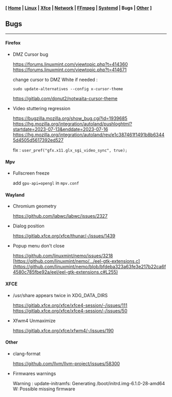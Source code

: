 <link href="../style.css" rel="stylesheet"></link>

**[ [Home](../index.html) | [Linux](00-linux.html) | [Xfce](05-xfce.html) | [Network](10-network.html) | [FFmpeg](15-ffmpeg.html) | [Systemd](20-systemd.html) | Bugs | [Other](99-other.html) ]**

## Bugs

---

#### Firefox

* DMZ Cursor bug
    
    https://forums.linuxmint.com/viewtopic.php?t=414360  
    https://forums.linuxmint.com/viewtopic.php?t=414671  
    
    change cursor to DMZ White if needed :
    
    `sudo update-alternatives --config x-cursor-theme`
    
    https://gitlab.com/donut2/notwaita-cursor-theme  

* Video stuttering regression
    
    https://bugzilla.mozilla.org/show_bug.cgi?id=1939685  
    https://hg.mozilla.org/integration/autoland/pushloghtml?startdate=2023-07-13&enddate=2023-07-16  
    https://hg.mozilla.org/integration/autoland/rev/e1c387461f1491b8b63445d4505d5617392ed527  
    
    fix : `user_pref("gfx.x11.glx_sgi_video_sync", true);`


#### Mpv

* Fullscreen freeze
    
    add `gpu-api=opengl` in `mpv.conf`


#### Wayland
    
* Chromium geometry

    https://github.com/labwc/labwc/issues/2327  

* Dialog position

    https://gitlab.xfce.org/xfce/thunar/-/issues/1439  
    
* Popup menu don't close
    
    https://github.com/linuxmint/nemo/issues/3218  
    [https://github.com/linuxmint/nemo/.../eel-gtk-extensions.c](https://github.com/linuxmint/nemo/blob/bfdeba323a63fe3e217b22ca6f4580c785fbe92a/eel/eel-gtk-extensions.c#L255)  
    

#### XFCE

* /usr/share appears twice in XDG_DATA_DIRS
    
    https://gitlab.xfce.org/xfce/xfce4-session/-/issues/111  
    https://gitlab.xfce.org/xfce/xfce4-session/-/issues/50  

* Xfwm4 Unmaximize
    
    https://gitlab.xfce.org/xfce/xfwm4/-/issues/190  


#### Other

* clang-format
    
    https://github.com/llvm/llvm-project/issues/58300  

* Firmwares warnings

    Warning :
    update-initramfs: Generating /boot/initrd.img-6.1.0-28-amd64
    W: Possible missing firmware
    

